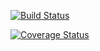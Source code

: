 [![Build Status](https://travis-ci.org/kjmullen/freds-list-assignment.svg?branch=master)](https://travis-ci.org/kjmullen/freds-list-assignment)

[![Coverage Status](https://coveralls.io/repos/github/kjmullen/freds-list-assignment/badge.svg?branch=master)](https://coveralls.io/github/kjmullen/freds-list-assignment?branch=master)
